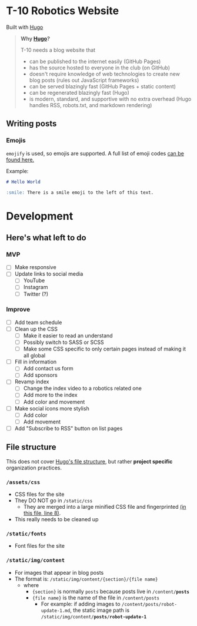 # T-10 Robotics Website

Built with [Hugo](https://gohugo.io/)

> **Why [Hugo](https://gohugo.io/)?**
> 
> T-10 needs a blog website that
> - can be published to the internet easily (GitHub Pages)
> - has the source hosted to everyone in the club (on GitHub)
> - doesn't require knowledge of web technologies to create new blog posts (rules out JavaScript frameworks)
> - can be served blazingly fast (GitHub Pages + static content)
> - can be regenerated blazingly fast (Hugo)
> - is modern, standard, and supportive with no extra overhead (Hugo handles RSS, robots.txt, and markdown rendering)

## Writing posts

### Emojis
`emojify` is used, so emojis are supported. A full list of emoji codes [can be found here.](https://www.webfx.com/tools/emoji-cheat-sheet/)

Example:
```markdown
# Hello World

:smile: There is a smile emoji to the left of this text.
```

# Development

## Here's what left to do

### MVP
- [ ] Make responsive
- [ ] Update links to social media
    - [ ] YouTube
    - [ ] Instagram
    - [ ] Twitter (?)

### Improve
- [ ] Add team schedule
- [ ] Clean up the CSS
    - [ ] Make it easier to read an understand
    - [ ] Possibly switch to SASS or SCSS
    - [ ] Make some CSS specific to only certain pages instead of making it all global
- [ ] Fill in information
    - [ ] Add contact us form
    - [ ] Add sponsors
- [ ] Revamp index
    - [ ] Change the index video to a robotics related one
    - [ ] Add more to the index
    - [ ] Add color and movement
- [ ] Make social icons more stylish
    - [ ] Add color
    - [ ] Add movement
- [ ] Add "Subscribe to RSS" button on list pages

## File structure
This does not cover [Hugo's file structure](https://gohugo.io/getting-started/directory-structure/#directory-structure-explained), but rather **project specific** organization practices.

### `/assets/css`
- CSS files for the site
- They DO NOT go in `/static/css`
    - They are merged into a large minified CSS file and fingerprinted [(in this file, line 8)](layouts/partials/head.html).
- This really needs to be cleaned up

### `/static/fonts`
- Font files for the site

### `/static/img/content`
- For images that appear in blog posts
- The format is: `/static/img/content/{section}/{file name}`
    - where 
        - `{section}` is normally `posts` because posts live in `/content/`**`posts`**
        - `{file name}` is the name of the file in `/content/posts`
            - For example: if adding images to `/content/posts/robot-update-1.md`, the static image path is `/static/img/content/`**`posts`**`/`**`robot-update-1`**